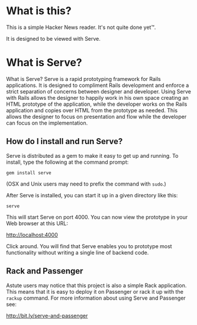 What is this?
=============

This is a simple Hacker News reader. It's not quite done yet™.

It is designed to be viewed with Serve.


What is Serve?
==============

What is Serve? Serve is a rapid prototyping framework for Rails applications.
It is designed to compliment Rails development and enforce a strict separation
of concerns between designer and developer. Using Serve with Rails allows the
designer to happily work in his own space creating an HTML prototype of the
application, while the developer works on the Rails application and copies
over HTML from the prototype as needed. This allows the designer to focus on
presentation and flow while the developer can focus on the implementation.


How do I install and run Serve?
-------------------------------

Serve is distributed as a gem to make it easy to get up and running. To
install, type the following at the command prompt:

    gem install serve

(OSX and Unix users may need to prefix the command with `sudo`.)

After Serve is installed, you can start it up in a given directory like this:

    serve

This will start Serve on port 4000. You can now view the prototype in your
Web browser at this URL:

<http://localhost:4000>

Click around. You will find that Serve enables you to prototype most
functionality without writing a single line of backend code.


Rack and Passenger
------------------

Astute users may notice that this project is also a simple Rack application.
This means that it is easy to deploy it on Passenger or rack it up with the
`rackup` command. For more information about using Serve and Passenger see:

<http://bit.ly/serve-and-passenger>
